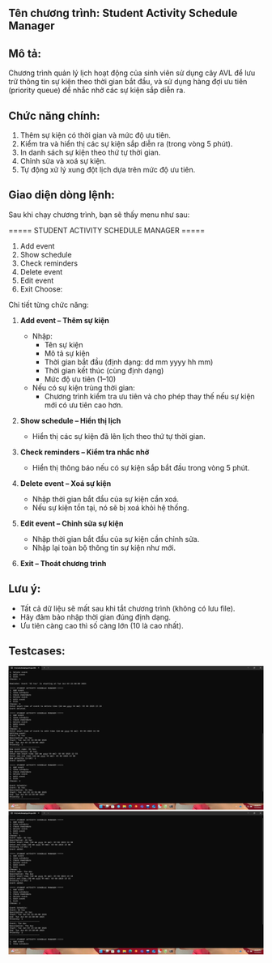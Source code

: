 Tên chương trình: Student Activity Schedule Manager
----------------------------------------------------

Mô tả:
-------
Chương trình quản lý lịch hoạt động của sinh viên sử dụng cây AVL để lưu trữ thông tin sự kiện theo thời gian bắt đầu, và sử dụng hàng đợi ưu tiên (priority queue) để nhắc nhở các sự kiện sắp diễn ra.

Chức năng chính:
------------------
1. Thêm sự kiện có thời gian và mức độ ưu tiên.
2. Kiểm tra và hiển thị các sự kiện sắp diễn ra (trong vòng 5 phút).
3. In danh sách sự kiện theo thứ tự thời gian.
4. Chỉnh sửa và xoá sự kiện.
5. Tự động xử lý xung đột lịch dựa trên mức độ ưu tiên.

Giao diện dòng lệnh:
----------------------

Sau khi chạy chương trình, bạn sẽ thấy menu như sau:

===== STUDENT ACTIVITY SCHEDULE MANAGER =====
1. Add event
2. Show schedule
3. Check reminders
4. Delete event
5. Edit event
6. Exit
Choose:

Chi tiết từng chức năng:

1. **Add event – Thêm sự kiện**
    - Nhập:
        - Tên sự kiện
        - Mô tả sự kiện
        - Thời gian bắt đầu (định dạng: dd mm yyyy hh mm)
        - Thời gian kết thúc (cùng định dạng)
        - Mức độ ưu tiên (1–10)
    - Nếu có sự kiện trùng thời gian:
        - Chương trình kiểm tra ưu tiên và cho phép thay thế nếu sự kiện mới có ưu tiên cao hơn.

2. **Show schedule – Hiển thị lịch**
    - Hiển thị các sự kiện đã lên lịch theo thứ tự thời gian.

3. **Check reminders – Kiểm tra nhắc nhở**
    - Hiển thị thông báo nếu có sự kiện sắp bắt đầu trong vòng 5 phút.

4. **Delete event – Xoá sự kiện**
    - Nhập thời gian bắt đầu của sự kiện cần xoá.
    - Nếu sự kiện tồn tại, nó sẽ bị xoá khỏi hệ thống.

5. **Edit event – Chỉnh sửa sự kiện**
    - Nhập thời gian bắt đầu của sự kiện cần chỉnh sửa.
    - Nhập lại toàn bộ thông tin sự kiện như mới.

6. **Exit – Thoát chương trình**

Lưu ý:
-------
- Tất cả dữ liệu sẽ mất sau khi tắt chương trình (không có lưu file).
- Hãy đảm bảo nhập thời gian đúng định dạng.
- Ưu tiên càng cao thì số càng lớn (10 là cao nhất).


Testcases:
---------
![output1](images/output1.jpg)
![output2](images/output2.jpg)
